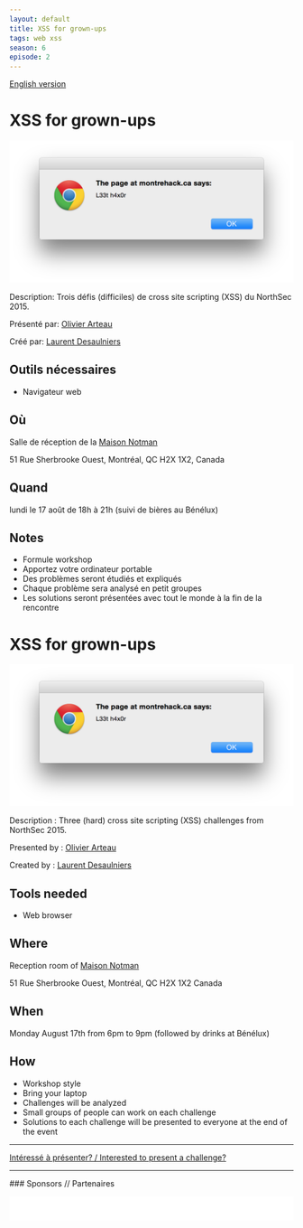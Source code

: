 ```yaml
---
layout: default
title: XSS for grown-ups
tags: web xss
season: 6
episode: 2
---
```


[English version](#english)

# XSS for grown-ups

![XSS](/images/15-08_xss.png)

Description: Trois défis (difficiles) de cross site scripting (XSS) du NorthSec 2015.

Présenté par: [Olivier Arteau](http://holyvier.blogspot.ca/)

Créé par: [Laurent Desaulniers](https://twitter.com/el_d33)

## Outils nécessaires

* Navigateur web

## Où

Salle de réception de la [Maison Notman](http://notman.org/)

51 Rue Sherbrooke Ouest, Montréal, QC H2X 1X2, Canada

## Quand

lundi le 17 août de 18h à 21h (suivi de bières au Bénélux)

## Notes

* Formule workshop
* Apportez votre ordinateur portable
* Des problèmes seront étudiés et expliqués
* Chaque problème sera analysé en petit groupes
* Les solutions seront présentées avec tout le monde à la fin de la rencontre

<a id="english"></a>

# XSS for grown-ups

![XSS](/images/15-08_xss.png)

Description : Three (hard) cross site scripting (XSS) challenges from NorthSec 2015.

Presented by : [Olivier Arteau](http://holyvier.blogspot.ca/)

Created by : [Laurent Desaulniers](https://twitter.com/el_d33)

## Tools needed

* Web browser

## Where

Reception room of [Maison Notman](http://notman.org/)

51 Rue Sherbrooke Ouest, Montréal, QC H2X 1X2 Canada

## When

Monday August 17th from 6pm to 9pm (followed by drinks at Bénélux)

## How

* Workshop style
* Bring your laptop
* Challenges will be analyzed
* Small groups of people can work on each challenge
* Solutions to each challenge will be presented to everyone at the end of the event

<hr/>

[Intéressé à présenter? / Interested to present a challenge?](https://github.com/montrehack/montrehack.github.com/wiki/Present-at-Montrehack)

<hr/>
### Sponsors // Partenaires

[![Brasserie Benelux](/images/benelux.png)](http://brasseriebenelux.com/)
